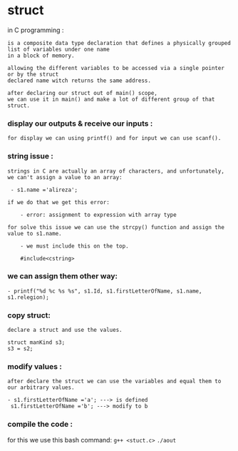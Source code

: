 # struct

in C programming :

    is a composite data type declaration that defines a physically grouped list of variables under one name
    in a block of memory.

    allowing the different variables to be accessed via a single pointer or by the struct
    declared name witch returns the same address.

    after declaring our struct out of main() scope,
    we can use it in main() and make a lot of different group of that struct.

### display our outputs & receive our inputs : 

    for display we can using printf() and for input we can use scanf().

### string issue : 

    strings in C are actually an array of characters, and unfortunately, we can't assign a value to an array:

     - s1.name ='alireza';

    if we do that we get this error:

        - error: assignment to expression with array type

    for solve this issue we can use the strcpy() function and assign the value to s1.name.

        - we must include this on the top.

        #include<cstring>

### we can assign them other way:

    - printf("%d %c %s %s", s1.Id, s1.firstLetterOfName, s1.name, s1.relegion);

### copy struct:

    declare a struct and use the values.

    struct manKind s3;
    s3 = s2;

### modify values : 

    after declare the struct we can use the variables and equal them to our arbitrary values.

    - s1.firstLetterOfName ='a'; ---> is defined
     s1.firstLetterOfName ='b'; ---> modify to b
     
### compile the code : 

for this we use this bash command:
    `g++ <stuct.c>`
    `./aout`
